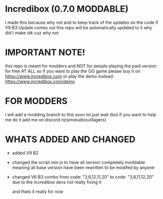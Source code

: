 # Incredibox (0.7.0 MODDABLE)
I made this because why not and to keep track of the updates on the code if V9 B3 Update comes out this repo will be automatically updated to it
why did I make idk cuz why not

# IMPORTANT NOTE!
this repo is meant for modders and NOT for people playing the paid version for free AT ALL so if you want to play the OG game please buy it on https://www.incredibox.com
or play the demo instead: https://www.incredibox.com/demo


# FOR MODDERS
i will add a modding branch to this soon lol just wait (but if you want to help me do it add me on discord rizsimstudiosvillagers)


# WHATS ADDED AND CHANGED
- added V9 B2
- changed the script min js to have all version completely moddable meaning all base version have been rewritten to be modifed by anyone
- changed V6 B3 combo from code: "3,8,12,11,20" to code: "3,8,11,12,20" due to the incredibox devs not really fixing it
  
  and thats it really for now
